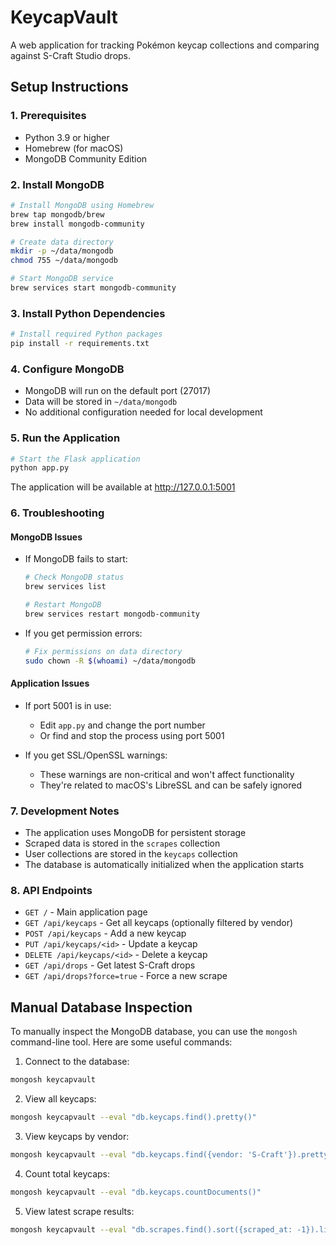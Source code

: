 # KeycapVault

A web application for tracking Pokémon keycap collections and comparing against S-Craft Studio drops.

## Setup Instructions

### 1. Prerequisites
- Python 3.9 or higher
- Homebrew (for macOS)
- MongoDB Community Edition

### 2. Install MongoDB
```bash
# Install MongoDB using Homebrew
brew tap mongodb/brew
brew install mongodb-community

# Create data directory
mkdir -p ~/data/mongodb
chmod 755 ~/data/mongodb

# Start MongoDB service
brew services start mongodb-community
```

### 3. Install Python Dependencies
```bash
# Install required Python packages
pip install -r requirements.txt
```

### 4. Configure MongoDB
- MongoDB will run on the default port (27017)
- Data will be stored in `~/data/mongodb`
- No additional configuration needed for local development

### 5. Run the Application
```bash
# Start the Flask application
python app.py
```
The application will be available at http://127.0.0.1:5001

### 6. Troubleshooting

#### MongoDB Issues
- If MongoDB fails to start:
  ```bash
  # Check MongoDB status
  brew services list
  
  # Restart MongoDB
  brew services restart mongodb-community
  ```

- If you get permission errors:
  ```bash
  # Fix permissions on data directory
  sudo chown -R $(whoami) ~/data/mongodb
  ```

#### Application Issues
- If port 5001 is in use:
  - Edit `app.py` and change the port number
  - Or find and stop the process using port 5001

- If you get SSL/OpenSSL warnings:
  - These warnings are non-critical and won't affect functionality
  - They're related to macOS's LibreSSL and can be safely ignored

### 7. Development Notes
- The application uses MongoDB for persistent storage
- Scraped data is stored in the `scrapes` collection
- User collections are stored in the `keycaps` collection
- The database is automatically initialized when the application starts

### 8. API Endpoints
- `GET /` - Main application page
- `GET /api/keycaps` - Get all keycaps (optionally filtered by vendor)
- `POST /api/keycaps` - Add a new keycap
- `PUT /api/keycaps/<id>` - Update a keycap
- `DELETE /api/keycaps/<id>` - Delete a keycap
- `GET /api/drops` - Get latest S-Craft drops
- `GET /api/drops?force=true` - Force a new scrape

## Manual Database Inspection

To manually inspect the MongoDB database, you can use the `mongosh` command-line tool. Here are some useful commands:

1. Connect to the database:
```bash
mongosh keycapvault
```

2. View all keycaps:
```bash
mongosh keycapvault --eval "db.keycaps.find().pretty()"
```

3. View keycaps by vendor:
```bash
mongosh keycapvault --eval "db.keycaps.find({vendor: 'S-Craft'}).pretty()"
```

4. Count total keycaps:
```bash
mongosh keycapvault --eval "db.keycaps.countDocuments()"
```

5. View latest scrape results:
```bash
mongosh keycapvault --eval "db.scrapes.find().sort({scraped_at: -1}).limit(1).pretty()"
```

